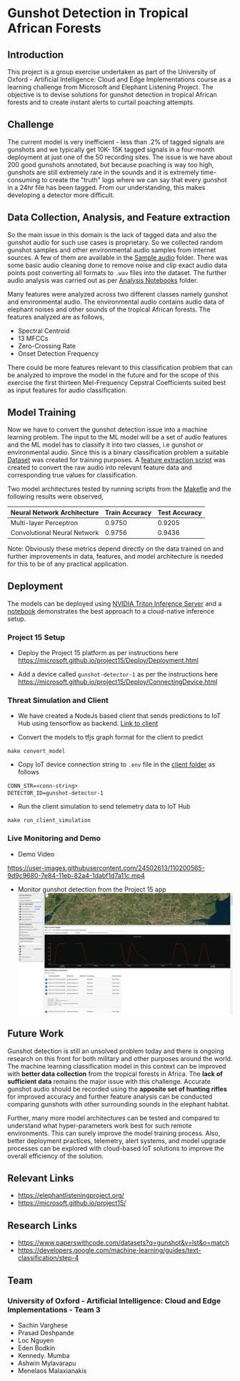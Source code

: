 # Gunshot Detection in Tropical African Forests
## Introduction

This project is a group exercise undertaken as part of the University of Oxford - Artificial Intelligence: Cloud and Edge Implementations course as a learning challenge from Microsoft and Elephant Listening Project. The objective is to devise solutions for gunshot detection in tropical African forests and to create instant alerts to curtail poaching attempts. 

## Challenge

The current model is very inefficient - less than .2% of tagged signals are gunshots and we typically get 10K- 15K tagged signals in a four-month deployment at just one of the 50 recording sites. The issue is we have about 200 good gunshots annotated, but because poaching is way too high, gunshots are still extremely rare in the sounds and it is extremely time-consuming to create the "truth" logs where we can say that every gunshot in a 24hr file has been tagged. From our understanding, this makes developing a detector more difficult.

## Data Collection, Analysis, and Feature extraction

So the main issue in this domain is the lack of tagged data and also the gunshot audio for such use cases is proprietary. So we collected random gunshot samples and other environmental audio samples from internet sources. A few of them are available in the [Sample audio](../Code/Sample_Audio_Data) folder. There was some basic audio cleaning done to remove noise and clip exact audio data points post converting all formats to `.wav` files into the dataset. The further audio analysis was carried out as per [Analysis Notebooks](../Code/Analysis) folder.

Many features were analyzed across two different classes namely gunshot and environmental audio. The environmental audio contains audio data of elephant noises and other sounds of the tropical African forests. The features analyzed are as follows,

- Spectral Centroid
- 13 MFCCs
- Zero-Crossing Rate
- Onset Detection Frequency

There could be more features relevant to this classification problem that can be analyzed to improve the model in the future and for the scope of this exercise the first thirteen Mel-Frequency Cepstral Coefficients suited best as input features for audio classification.

## Model Training

Now we have to convert the gunshot detection issue into a machine learning problem. The input to the ML model will be a set of audio features and the ML model has to classify it into two classes, i.e gunshot or environmental audio. Since this is a binary classification problem a suitable [Dataset](../Code/Dataset) was created for training purposes. A [feature extraction script](../Code/Model_Training/feature_extraction.py) was created to convert the raw audio into relevant feature data and corresponding true values for classification.

Two model architectures tested by running scripts from the [Makefle](../Code/Model_Training/Makefile) and the following results were observed,

| Neural Network Architecture                | Train Accuracy | Test Accuracy |
| ---------------------------- | -------------- | ------------- |
| Multi-layer Perceptron       | 0.9750         | 0.9205        |
| Convolutional Neural Network | 0.9756         | 0.9436        |

Note: Obviously these metrics depend directly on the data trained on and further improvements in data, features, and model architecture is needed for this to be of any practical application.

## Deployment

The models can be deployed using [NVIDIA Triton Inference Server](https://developer.nvidia.com/nvidia-triton-inference-server) and a [notebook](../Code/Deployment/deploy.ipynb) demonstrates the best approach to a cloud-native inference setup.

### Project 15 Setup

- Deploy the Project 15 platform as per instructions here https://microsoft.github.io/project15/Deploy/Deployment.html

- Add a device called `gunshot-detector-1` as per the instructions here https://microsoft.github.io/project15/Deploy/ConnectingDevice.html


### Threat Simulation and Client

* We have created a NodeJs based client that sends predictions to IoT Hub using tensorflow as backend. [Link to client](../Code/Deployment/Client)

* Convert the models to tfjs graph format for the client to predict
```
make convert_model
```

* Copy IoT device connection string to `.env` file in the [client folder](../Code/Deployment/Client) as follows

```
CONN_STR=<conn-string>
DETECTOR_ID=gunshot-detector-1
```

* Run the client simulation to send telemetry data to IoT Hub
```
make run_client_simulation
```

### Live Monitoring and Demo

- Demo Video

https://user-images.githubusercontent.com/24502613/110200565-9d9c9680-7e84-11eb-82a4-1dabf1d7a11c.mp4



- Monitor gunshot detection from the Project 15 app
  ![gunshot_telemetry](../elp_monitor.png)


## Future Work

Gunshot detection is still an unsolved problem today and there is ongoing research on this front for both military and other purposes around the world. The machine learning classification model in this context can be improved with **better data collection** from the tropical forests in Africa. The **lack of sufficient data** remains the major issue with this challenge. Accurate gunshot audio should be recorded using the **apposite set of hunting rifles** for improved accuracy and further feature analysis can be conducted comparing gunshots with other surrounding sounds in the elephant habitat. 

Further, many more model architectures can be tested and compared to understand what hyper-parameters work best for such remote environments. This can surely improve the model training process. Also, better deployment practices, telemetry, alert systems, and model upgrade processes can be explored with cloud-based IoT solutions to improve the overall efficiency of the solution.

## Relevant Links

- https://elephantlisteningproject.org/
- https://microsoft.github.io/project15/

## Research Links

- https://www.paperswithcode.com/datasets?q=gunshot&v=lst&o=match
- https://developers.google.com/machine-learning/guides/text-classification/step-4

## Team

### University of Oxford - Artificial Intelligence: Cloud and Edge Implementations - Team 3

- Sachin Varghese
- Prasad Deshpande
- Loc Nguyen
- Eden Bodkin
- Kennedy. Mumba
- Ashwin Mylavarapu
- Menelaos Malaxianakis
